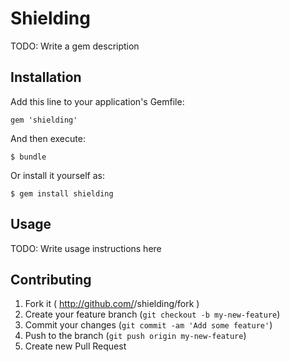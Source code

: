 # Shielding

TODO: Write a gem description

## Installation

Add this line to your application's Gemfile:

    gem 'shielding'

And then execute:

    $ bundle

Or install it yourself as:

    $ gem install shielding

## Usage

TODO: Write usage instructions here

## Contributing

1. Fork it ( http://github.com/<my-github-username>/shielding/fork )
2. Create your feature branch (`git checkout -b my-new-feature`)
3. Commit your changes (`git commit -am 'Add some feature'`)
4. Push to the branch (`git push origin my-new-feature`)
5. Create new Pull Request
